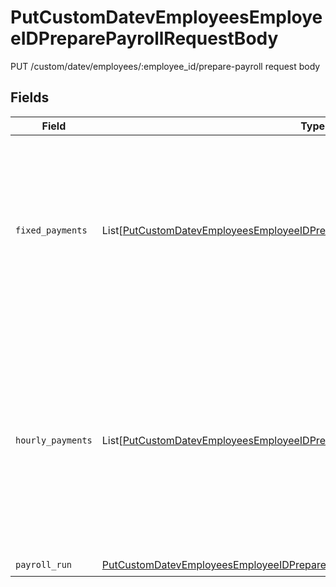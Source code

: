 # PutCustomDatevEmployeesEmployeeIDPreparePayrollRequestBody

PUT /custom/datev/employees/:employee_id/prepare-payroll request body


## Fields

| Field                                                                                                                                                                                                       | Type                                                                                                                                                                                                        | Required                                                                                                                                                                                                    | Description                                                                                                                                                                                                 |
| ----------------------------------------------------------------------------------------------------------------------------------------------------------------------------------------------------------- | ----------------------------------------------------------------------------------------------------------------------------------------------------------------------------------------------------------- | ----------------------------------------------------------------------------------------------------------------------------------------------------------------------------------------------------------- | ----------------------------------------------------------------------------------------------------------------------------------------------------------------------------------------------------------- |
| `fixed_payments`                                                                                                                                                                                            | List[[PutCustomDatevEmployeesEmployeeIDPreparePayrollRequestBodyFixedPayments](../../models/operations/putcustomdatevemployeesemployeeidpreparepayrollrequestbodyfixedpayments.md)]                         | :heavy_check_mark:                                                                                                                                                                                          | Add entries for all the fixed supplements here. For example you can write "Bonuses" (in Euros here). Unfortunately, DATEV doens't allow showing a lable for the entries.                                    |
| `hourly_payments`                                                                                                                                                                                           | List[[PutCustomDatevEmployeesEmployeeIDPreparePayrollRequestBodyHourlyPayments](../../models/operations/putcustomdatevemployeesemployeeidpreparepayrollrequestbodyhourlypayments.md)]                       | :heavy_check_mark:                                                                                                                                                                                          | Add entries for all the hourly calculated supplements here. For example you can write "Overtime" or "Work on Holidays" (in hours here). Unfortunately, DATEV doens't allow showing a lable for the entries. |
| `payroll_run`                                                                                                                                                                                               | [PutCustomDatevEmployeesEmployeeIDPreparePayrollRequestBodyPayrollRun](../../models/operations/putcustomdatevemployeesemployeeidpreparepayrollrequestbodypayrollrun.md)                                     | :heavy_check_mark:                                                                                                                                                                                          | N/A                                                                                                                                                                                                         |